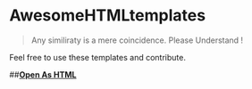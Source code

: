 # AwesomeHTMLtemplates
> Any similiraty is a mere coincidence. Please Understand !

Feel free to use these templates and contribute.

##**[Open As HTML](https://mk-1407.github.io/AwesomeHTMLtemplates/BluletLogin)**
